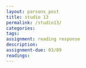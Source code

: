 ```yaml
---  
layout: parsons_post  
title: studio 13 
permalink: /studio13/  
categories:   
tags:  
assignment: reading response
description: 
assignment-due: 03/09
readings: 
---  
```

